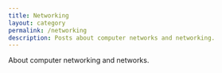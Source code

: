 ```yaml
---
title: Networking
layout: category
permalink: /networking
description: Posts about computer networks and networking.
---
```


About computer networking and networks.
